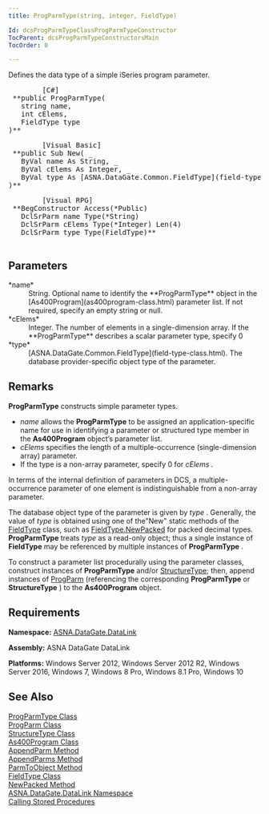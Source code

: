 ```yaml
---
title: ProgParmType(string, integer, FieldType)

Id: dcsProgParmTypeClassProgParmTypeConstructor
TocParent: dcsProgParmTypeConstructorsMain
TocOrder: 0

---
```


Defines the data type of a simple iSeries program parameter.
<pre class="prettyprint">
        <span class="lang">[C#]</span>
 **public ProgParmType(<br />   string name,<br />   int cElems,<br />   FieldType type<br />)**  </pre>
<pre class="prettyprint">
        <span class="lang">[Visual Basic] </span>
 **public Sub New( _<br />   ByVal name As String, _<br />   ByVal cElems As Integer, _<br />   ByVal type As [ASNA.DataGate.Common.FieldType](field-type-class.html)<br />)**  </pre>
<pre class="prettyprint">
        <span class="lang">[Visual RPG]</span>
 **BegConstructor Access(*Public)<br />   DclSrParm name Type(*String)<br />   DclSrParm cElems Type(*Integer) Len(4)<br />   DclSrParm type Type(FieldType)** 
      </pre>

## Parameters

<dl>
        <dt>
 *name* 
        </dt>
        <dd>String.  Optional name to identify the **ProgParmType**  object 
						in the [As400Program](as400program-class.html) parameter list. 
						 If not required, specify an empty string or null.  </dd>
        <dt>
 *cElems*  
							</dt>
        <dd>Integer.  The number of elements in a single-dimension array.  If the **ProgParmType**  describes a scalar parameter type, specify 0 </dd>
        <dt>
 *type*  
									</dt>
        <dd>
[ASNA.DataGate.Common.FieldType](field-type-class.html).  The 
										database provider-specific object type of the parameter.
									</dd>
</dl>

## Remarks

**ProgParmType** constructs simple parameter types. 

- *name* allows the **ProgParmType** to be assigned an application-specific name for use in identifying a parameter or structured type member in the **As400Program** object’s parameter list.
- *cElems* specifies the length of a multiple-occurrence (single-dimension array) parameter.
- If the type is a non-array parameter, specify 0 for *cElems* .

In terms of the internal definition of parameters in DCS, a multiple-occurrence parameter of one element is indistinguishable from a non-array parameter.

The database object type of the parameter is given by *type* . Generally, the value of *type* is obtained using one of the"New" static methods of the [FieldType](field-type-class.html) class, such as [FieldType.NewPacked](field-type-class-new-packed-method.html) for packed decimal types. **ProgParmType** treats *type* as a read-only object; thus a single instance of **FieldType** may be referenced by multiple instances of **ProgParmType** .

To construct a parameter list procedurally using the parameter classes, construct instances of **ProgParmType** and/or [ StructureType](structure-type-class.html); then, append instances of [ ProgParm](prog-parm-class.html) (referencing the corresponding **ProgParmType** or **StructureType** ) to the **As400Program** object.
## Requirements

**Namespace:** [ASNA.DataGate.DataLink](datagate-data-link-namespace.html) 

<span> **Assembly:** ASNA DataGate DataLink</span> 

<span> **Platforms:** Windows Server 2012, Windows Server 2012 R2, Windows Server 2016, Windows 7, Windows 8 Pro, Windows 8.1 Pro, Windows 10</span>
## See Also


[ProgParmType Class](prog-parm-type-class.html)
      <br />
[ProgParm Class](prog-parm-class.html) 
				<br />[StructureType Class](structure-type-class.html)<br />
[As400Program Class](as400program-class.html)<br />
[AppendParm Method](as400program-class-append-parm-method.html)<br />
[AppendParms Method](as400program-class-append-parms-method.html)<br />
[ParmToObject Method](as400program-class-parm-to_object-method-main.html)<br />
[FieldType Class](field-type-class.html)<br />
[NewPacked Method](field-type-class-new-packed-method.html)<br />
[ASNA.DataGate.DataLink Namespace](datagate-data-link-namespace.html)<br />
[Calling Stored Procedures](calling-stored-procedures.html)


